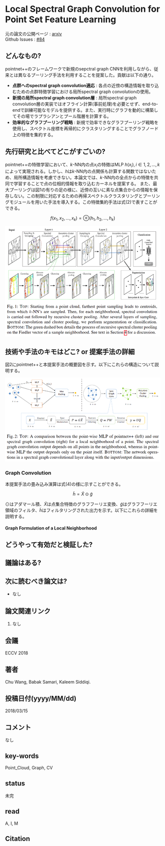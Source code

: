 # Local Spectral Graph Convolution for Point Set Feature Learning

元の論文の公開ページ : [arxiv](https://arxiv.org/abs/1803.05827)  
Github Issues : [#84](https://github.com/Obarads/obarads.github.io/issues/84)

## どんなもの?
pointnet++のフレームワークで新規のsepctral graph CNNを利用しながら、従来とは異なるプーリング手法を利用することを提案した。貢献は以下の通り。

- **点群へのspectral graph convolution適応** : 各点の近傍の構造情報を取り込むための点群特徴学習における局所spectral graph convolutionの使用。
- **新規の局所spectral graph convolution層** : 局所spectral graph convolution層の実装ではオフライン計算(事前処理)を必要とせず、end-to-endで訓練可能なモデルを提供する。また、実行時にグラフを動的に構築してその場でラプラシアンとプール階層を計算する。
- **効率的なグラフプーリング戦略** : 新規で効率できなグラフプーリング戦略を使用し、スペクトル座標を再帰的にクラスタリングすることでグラフノード上の特徴を集約する。

## 先行研究と比べてどこがすごいの?
pointnet++の特徴学習において、$k$-NN内の点$x_ i$の特徴はMLP $h(x_ i), i\in 1,2,\ldots ,k$によって実現される。しかし、$h$は$k$-NN内の点関係も計算する関数ではないため、局所構造情報を考慮できない。本論文では、$k$-NN内の全点からの特徴を共同で学習することで点の位相的情報を取り込むカーネルを提案する。
また、最大プーリングは図1の有りの足の様に、近傍の互いに素な点集合からの情報を保存しない。この制限に対応するための再帰スペクトルクラスタリングとプーリングモジュールを用いた手法を導入する。この特徴集約手法は式(2)で表すことができる。

$$
f\left(x_{1}, x_{2}, \ldots, x_{k}\right)=\oplus\left(h_{1}, h_{2}, \ldots, h_{k}\right) \tag{2}
$$

![fig1](img/LSGCfPSFL/fig1.png)

## 技術や手法のキモはどこ? or 提案手法の詳細
図2にpointnet++と本提案手法の概要図を示す。以下にこれらの構造について説明する。

![fig2](img/LSGCfPSFL/fig2.png)

### Graph Convolution
本提案手法の畳み込み演算は式(4)の様に示すことができる。

$$
\tilde{h}=\tilde{X} \odot \tilde{g} \tag{4}
$$

$\odot$はアダマール積、$\tilde{X}$は点集合特徴のグラフフーリエ変換、$\tilde{g}$はグラフフーリエ領域のフィルタ、$\tilde{h}$はフィルタリングされた出力を示す。以下にこれらの詳細を説明する。

#### Graph Formulation of a Local Neighborhood


## どうやって有効だと検証した?

## 議論はある?

## 次に読むべき論文は?
- なし

## 論文関連リンク
1. なし

## 会議
ECCV 2018

## 著者
Chu Wang, Babak Samari, Kaleem Siddiqi.

## 投稿日付(yyyy/MM/dd)
2018/03/15

## コメント
なし

## key-words
Point_Cloud, Graph, CV

## status
未完

## read
A, I, M

## Citation
